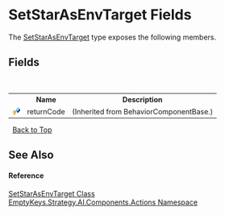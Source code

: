 # SetStarAsEnvTarget Fields
 

The <a href="T_EmptyKeys_Strategy_AI_Components_Actions_SetStarAsEnvTarget">SetStarAsEnvTarget</a> type exposes the following members.


## Fields
&nbsp;<table><tr><th></th><th>Name</th><th>Description</th></tr><tr><td>![Protected field](media/protfield.gif "Protected field")</td><td>returnCode</td><td> (Inherited from BehaviorComponentBase.)</td></tr></table>&nbsp;
<a href="#setstarasenvtarget-fields">Back to Top</a>

## See Also


#### Reference
<a href="T_EmptyKeys_Strategy_AI_Components_Actions_SetStarAsEnvTarget">SetStarAsEnvTarget Class</a><br /><a href="N_EmptyKeys_Strategy_AI_Components_Actions">EmptyKeys.Strategy.AI.Components.Actions Namespace</a><br />